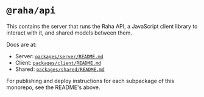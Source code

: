 # `@raha/api`

This contains the server that runs the Raha API, a JavaScript client library
to interact with it, and shared models between them.

Docs are at:

- Server: [`packages/server/README.md`](packages/server/README.md)
- Client: [`packages/client/README.md`](packages/client/README.md)
- Shared: [`packages/shared/README.md`](packages/shared/README.md)

For publishing and deploy instructions for each subpackage of this monorepo,
see the README's above.
